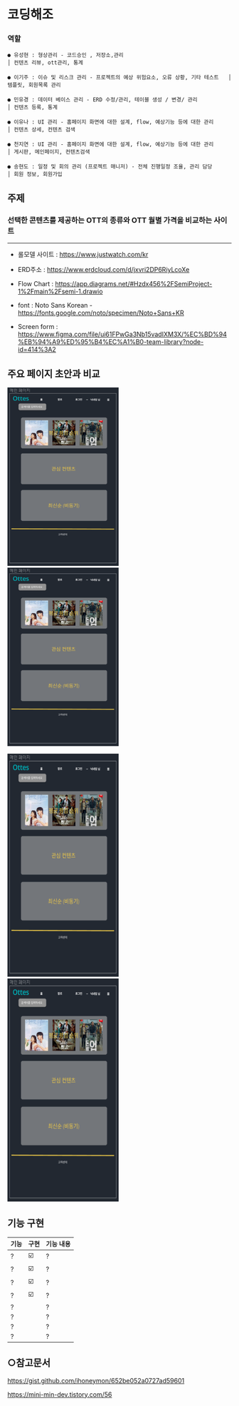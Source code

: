# 코딩해조

### 역할

```
● 유성현 : 형상관리 - 코드승인 , 저장소,관리                                      │ 컨텐츠 리뷰, ott관리, 통계

● 이기주 : 이슈 및 리스크 관리 - 프로젝트의 예상 위험요소, 오류 상황, 기타 테스트   │ 템플릿, 회원목록 관리

● 민유경 : 데이터 베이스 관리 - ERD 수정/관리, 테이블 생성 / 변경/ 관리            │ 컨텐츠 등록, 통계

● 이유나 : UI 관리 - 홈페이지 화면에 대한 설계, flow, 예상기능 등에 대한 관리      │ 컨텐츠 상세, 컨텐츠 검색
 
● 천지연 : UI 관리 - 홈페이지 화면에 대한 설계, flow, 예상기능 등에 대한 관리      │ 게시판, 메인페이지, 컨텐츠검색

● 송현도 : 일정 및 회의 관리 (프로젝트 매니저) - 전체 진행일정 조율, 관리 담당      │ 회원 정보, 회원가입
```


## 주제

### 선택한 콘텐츠를 제공하는 OTT의 종류와 OTT 월별 가격을 비교하는 사이트
***

+ 롤모델 사이트 : <https://www.justwatch.com/kr>

+ ERD주소 : <https://www.erdcloud.com/d/jxvri2DP6RiyLcoXe>

+ Flow Chart : https://app.diagrams.net/#Hzdx456%2FSemiProject-1%2Fmain%2Fsemi-1.drawio



+ font : Noto Sans Korean - https://fonts.google.com/noto/specimen/Noto+Sans+KR

+ Screen form : https://www.figma.com/file/ui61FPwGa3Nb15vadIXM3X/%EC%BD%94%EB%94%A9%ED%95%B4%EC%A1%B0-team-library?node-id=414%3A2



## 주요 페이지 초안과 비교

<img src="img/mainDraft.PNG" width="250" height="400">　　　　　<img src="img/mainDraft.PNG" width="250" height="400">

<img src="img/mainDraft.PNG" width="250" height="500">　　　　　<img src="img/mainDraft.PNG" width="250" height="500">



##  기능 구현

| 기능 | 구현 | 기능 내용 |
| ------ | ------ | ----------- |
| ? | ☑️ | ? |
| ? | ☑️ |? |
| ? | ☑️ |? |
| ? | ☑️ | ? |
| ? |  | ? |
| ? |  | ? |
| ? |  | ? |
| ? |  | ?  |



## ○참고문서
<https://gist.github.com/ihoneymon/652be052a0727ad59601>

<https://mini-min-dev.tistory.com/56>
